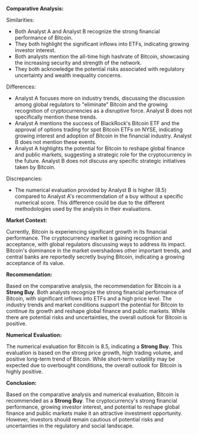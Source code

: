 **Comparative Analysis:**

Similarities:
- Both Analyst A and Analyst B recognize the strong financial performance of Bitcoin.
- They both highlight the significant inflows into ETFs, indicating growing investor interest.
- Both analysts mention the all-time high hashrate of Bitcoin, showcasing the increasing security and strength of the network.
- They both acknowledge the potential risks associated with regulatory uncertainty and wealth inequality concerns.

Differences:
- Analyst A focuses more on industry trends, discussing the discussion among global regulators to "eliminate" Bitcoin and the growing recognition of cryptocurrencies as a disruptive force. Analyst B does not specifically mention these trends.
- Analyst A mentions the success of BlackRock's Bitcoin ETF and the approval of options trading for spot Bitcoin ETFs on NYSE, indicating growing interest and adoption of Bitcoin in the financial industry. Analyst B does not mention these events.
- Analyst A highlights the potential for Bitcoin to reshape global finance and public markets, suggesting a strategic role for the cryptocurrency in the future. Analyst B does not discuss any specific strategic initiatives taken by Bitcoin.

Discrepancies:
- The numerical evaluation provided by Analyst B is higher (8.5) compared to Analyst A's recommendation of a buy without a specific numerical score. This difference could be due to the different methodologies used by the analysts in their evaluations.

**Market Context:**

Currently, Bitcoin is experiencing significant growth in its financial performance. The cryptocurrency market is gaining recognition and acceptance, with global regulators discussing ways to address its impact. Bitcoin's dominance in the market overshadows other important trends, and central banks are reportedly secretly buying Bitcoin, indicating a growing acceptance of its value.

**Recommendation:**

Based on the comparative analysis, the recommendation for Bitcoin is a **Strong Buy**. Both analysts recognize the strong financial performance of Bitcoin, with significant inflows into ETFs and a high price level. The industry trends and market conditions support the potential for Bitcoin to continue its growth and reshape global finance and public markets. While there are potential risks and uncertainties, the overall outlook for Bitcoin is positive.

**Numerical Evaluation:**

The numerical evaluation for Bitcoin is 8.5, indicating a **Strong Buy**. This evaluation is based on the strong price growth, high trading volume, and positive long-term trend of Bitcoin. While short-term volatility may be expected due to overbought conditions, the overall outlook for Bitcoin is highly positive.

**Conclusion:**

Based on the comparative analysis and numerical evaluation, Bitcoin is recommended as a **Strong Buy**. The cryptocurrency's strong financial performance, growing investor interest, and potential to reshape global finance and public markets make it an attractive investment opportunity. However, investors should remain cautious of potential risks and uncertainties in the regulatory and social landscape.